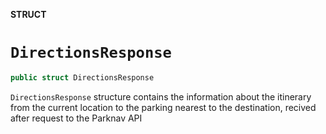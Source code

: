 **STRUCT**

# `DirectionsResponse`

```swift
public struct DirectionsResponse
```

`DirectionsResponse` structure contains the information about the itinerary from the current location
to the parking nearest to the destination, recived after request to the Parknav API
